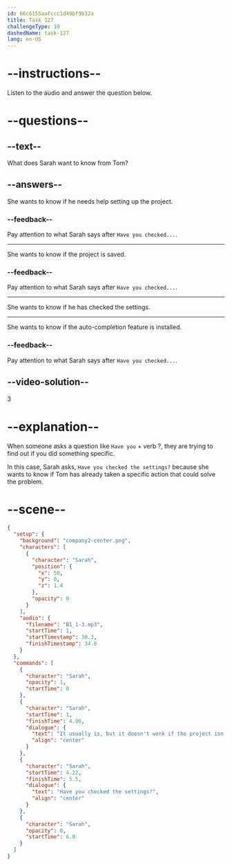 ```yaml
---
id: 66c6155aafccc1d49bf9b32a
title: Task 127
challengeType: 19
dashedName: task-127
lang: en-US
---
```


<!-- Audio Reference:
Sarah: It usually is, but it doesn't work if the project isn't set up right. Have you checked the settings? -->

# --instructions--

Listen to the audio and answer the question below.

# --questions--

## --text--

What does Sarah want to know from Tom?

## --answers--

She wants to know if he needs help setting up the project.

### --feedback--

Pay attention to what Sarah says after `Have you checked...`.

---

She wants to know if the project is saved.

### --feedback--

Pay attention to what Sarah says after `Have you checked...`.

---

She wants to know if he has checked the settings.

---

She wants to know if the auto-completion feature is installed.

### --feedback--

Pay attention to what Sarah says after `Have you checked...`.
  
## --video-solution--

3

# --explanation--

When someone asks a question like `Have you` + verb ?, they are trying to find out if you did something specific. 

In this case, Sarah asks, `Have you checked the settings?` because she wants to know if Tom has already taken a specific action that could solve the problem. 

# --scene--

```json
{
  "setup": {
    "background": "company2-center.png",
    "characters": [
      {
        "character": "Sarah",
        "position": {
          "x": 50,
          "y": 0,
          "z": 1.4
        },
        "opacity": 0
      }
    ],
    "audio": {
      "filename": "B1_1-3.mp3",
      "startTime": 1,
      "startTimestamp": 30.3,
      "finishTimestamp": 34.8
    }
  },
  "commands": [
    {
      "character": "Sarah",
      "opacity": 1,
      "startTime": 0
    },
    {
      "character": "Sarah",
      "startTime": 1,
      "finishTime": 4.06,
      "dialogue": {
        "text": "It usually is, but it doesn't work if the project isn't set up right.",
        "align": "center"
      }
    },
    {
      "character": "Sarah",
      "startTime": 4.22,
      "finishTime": 5.5,
      "dialogue": {
        "text": "Have you checked the settings?",
        "align": "center"
      }
    },
    {
      "character": "Sarah",
      "opacity": 0,
      "startTime": 6.0
    }
  ]
}
```
